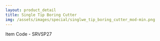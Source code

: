 ```yaml
---
layout: product_detail
title: Single Tip Boring Cutter
img: /assets/images/special/singlwe_tip_boring_cutter_mod-min.png
---
```

Item Code - SRVSP27